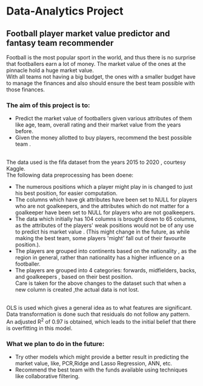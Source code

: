 # Data-Analytics Project
## Football player market value predictor and fantasy team recommender
Football is the most popular sport in the world, and thus there is no surprise that footballers earn a lot of money. The market value of the ones at the pinnacle hold a huge market value.<br>
With all teams not having a big budget, the ones with a smaller budget have to manage the finances and also should ensure the best team possible with those finances.<br>
### The aim of this project is to:
* Predict the market value of footballers given various attributes of them like age, team, overall rating and their market value from the years
before.
* Given the money allotted to buy players, recommend the best possible team .

<br>
The data used is the fifa dataset from the years 2015 to 2020 , courtesy Kaggle.
<br>
The following data preprocessing has been doene:

* The numerous positions which a player might play in is changed to just his best position, for easier computation.
* The columns which have gk attributes have been set to NULL for players who are not goalkeepers, and the attributes which do not matter for a goalkeeper have been set to  NULL for players who are not goalkeepers.
* The data which initially has 104 columns is brought down to 65 columns, as the attributes of the players' weak positions would not be of any use to predict his market value . (This might change in the future, as while making the best team, some players 'might' fall out of their favourite position.).
* The players are grouped into continents based on the nationality , as the region in general, rather than nationality has a higher influence on a footballer.
* The players are grouped into 4 categories: forwards, midfielders, backs, and goalkeepers , based on their best position. <br>
Care is taken for the above changes to the dataset such that when a new column is created ,the actual data is not lost.<br><br>

OLS is used which gives a general idea as to what features are significant.<br>
Data transformation is done such that residuals do not follow any pattern.<br>
An adjusted R<sup>2</sup> of 0.97 is obtained, which leads to the initial belief that there is overfitting in this model.<br>

### What we plan to do in the future:

* Try other models which might provide a better result in predicting the market value, like, PCR,Ridge and Lasso Regression, ANN, etc.
* Recommend the best team with the funds available using techniques like collaborative filtering.


